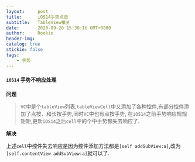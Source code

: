 ```yaml
---
layout:     post
title:      iOS14手势点击
subtitle:  	TableView相关
date:       2020-09-20 15:30:16 GMT+0800
author:     Rookie
header-img: 
catalog: true
stickie: false
tags:
    - 手势
---
```



#### `iOS14` 手势不响应处理

**问题**
>`VC`中是个`tableView`列表,`tableViewCell`中又添加了各种控件,有部分控件添加了点按、和长按手势,同时`VC`中也有点按手势,
在`iOS14`之前手势响应规规矩矩,更新`iOS14`之后`cell`中的个中手势都失去响应了.


**解决**

上述`cell`中控件失去响应是因为控件添加方法都是`[self addSubView:a]`,改为`[self.contentView addSubView:a]`就可以了.
